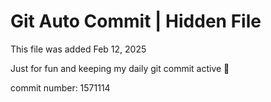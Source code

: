 # Git Auto Commit | Hidden File

This file was added Feb 12, 2025

Just for fun and keeping my daily git commit active 🤪

commit number: 1571114
